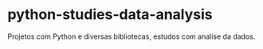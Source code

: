 # python-studies-data-analysis
Projetos com Python e diversas bibliotecas, estudos com analise da dados.
